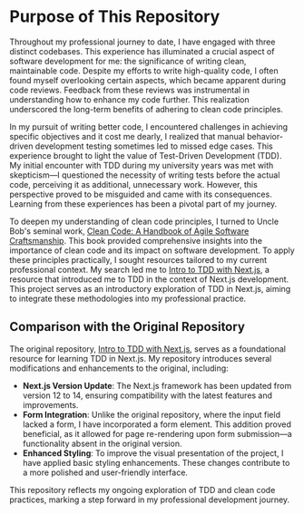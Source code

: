  # Purpose of This Repository

Throughout my professional journey to date, I have engaged with three distinct codebases. This experience has illuminated a crucial aspect of software development for me: the significance of writing clean, maintainable code. Despite my efforts to write high-quality code, I often found myself overlooking certain aspects, which became apparent during code reviews. Feedback from these reviews was instrumental in understanding how to enhance my code further. This realization underscored the long-term benefits of adhering to clean code principles.

In my pursuit of writing better code, I encountered challenges in achieving specific objectives and it cost me dearly, I realized that manual behavior-driven development testing sometimes led to missed edge cases. This experience brought to light the value of Test-Driven Development (TDD). My initial encounter with TDD during my university years was met with skepticism—I questioned the necessity of writing tests before the actual code, perceiving it as additional, unnecessary work. However, this perspective proved to be misguided and came with its consequences. Learning from these experiences has been a pivotal part of my journey.

To deepen my understanding of clean code principles, I turned to Uncle Bob's seminal work, [Clean Code: A Handbook of Agile Software Craftsmanship](https://www.amazon.co.uk/Clean-Code-Handbook-Software-Craftsmanship/dp/0132350882). This book provided comprehensive insights into the importance of clean code and its impact on software development. To apply these principles practically, I sought resources tailored to my current professional context. My search led me to [Intro to TDD with Next.js](https://learntdd.in/next/), a resource that introduced me to TDD in the context of Next.js development. This project serves as an introductory exploration of TDD in Next.js, aiming to integrate these methodologies into my professional practice.

## Comparison with the Original Repository

The original repository, [Intro to TDD with Next.js](https://github.com/learn-tdd-in/next), serves as a foundational resource for learning TDD in Next.js. My repository introduces several modifications and enhancements to the original, including:

- **Next.js Version Update**: The Next.js framework has been updated from version 12 to 14, ensuring compatibility with the latest features and improvements.
- **Form Integration**: Unlike the original repository, where the input field lacked a form, I have incorporated a form element. This addition proved beneficial, as it allowed for page re-rendering upon form submission—a functionality absent in the original version.
- **Enhanced Styling**: To improve the visual presentation of the project, I have applied basic styling enhancements. These changes contribute to a more polished and user-friendly interface.

This repository reflects my ongoing exploration of TDD and clean code practices, marking a step forward in my professional development journey.
